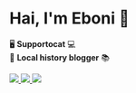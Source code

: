 # Hai, I'm Eboni :wave:

:desktop_computer: **Supportocat** :computer: <br>
:scroll: **Local history blogger** :books:

<a target="_blank" href="https://www.linkedin.com/in/ebonilm"><img src="https://img.shields.io/badge/LinkedIn-0077B5?style=for-the-badge&logo=linkedin&logoColor=white"/> 
<a target="_blank" href="https://curioushistonian.com"><img src="https://img.shields.io/badge/WordPress-%23117AC9.svg?style=for-the-badge&logo=WordPress&logoColor=white"/>
<a target="_blank" href="https://mas.to/@etebur"><img src="https://img.shields.io/badge/Mastodon-6364FF?style=for-the-badge&logo=Mastodon&logoColor=white"/>

